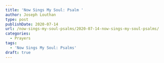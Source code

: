 ```yaml
---
title: 'Now Sings My Soul: Psalm '
author: Joseph Louthan
type: post
publishDate: 2020-07-14
url: /now-sings-my-soul-psalms/2020-07-14-now-sings-my-soul-psalms/
categories:
  - Prayers
tags:
  - 'Now Sings My Soul: Psalms'
draft: true
---
```

